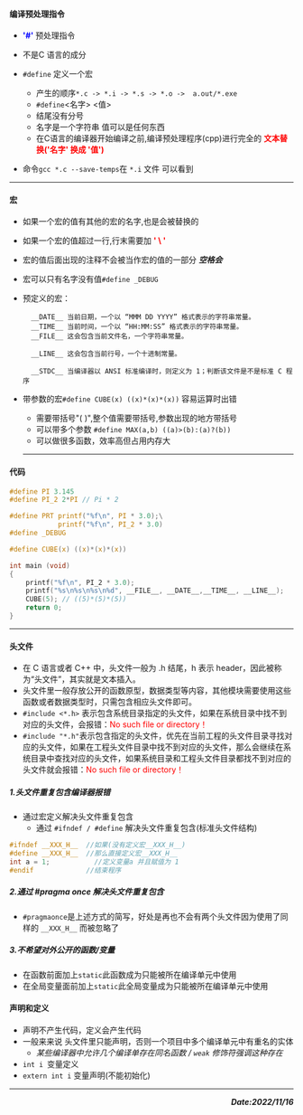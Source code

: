 #### 编译预处理指令
+ **<font color = blue>'#'**</font> 预处理指令
+ 不是C 语言的成分
+ `#define` 定义一个宏
    + 产生的顺序`*.c -> *.i -> *.s -> *.o ->  a.out/*.exe`
    + `#define`<名字> <值>
    + 结尾没有分号
    + 名字是一个字符串 值可以是任何东西
    + 在C语言的编译器开始编译之前,编译预处理程序(cpp)进行完全的 **<font color = red>文本替换('名字' 换成 '值')</font>** 

+ 命令`gcc *.c --save-temps`在 `*.i` 文件 可以看到
  
---

#### 宏
+ 如果一个宏的值有其他的宏的名字,也是会被替换的
+ 如果一个宏的值超过一行,行末需要加 **<font color = red>' \ '</font>**
+ 宏的值后面出现的注释不会被当作宏的值的一部分 ***空格会***
+ 宏可以只有名字没有值`#define _DEBUG`
+ 预定义的宏：

        __DATE__ 当前日期，一个以 “MMM DD YYYY” 格式表示的字符串常量。
        __TIME__ 当前时间，一个以 “HH:MM:SS” 格式表示的字符串常量。
        __FILE__ 这会包含当前文件名，一个字符串常量。

        __LINE__ 这会包含当前行号，一个十进制常量。

        __STDC__ 当编译器以 ANSI 标准编译时，则定义为 1；判断该文件是不是标准 C 程序

+ 带参数的宏`#define CUBE(x) ((x)*(x)*(x))` 容易运算时出错
    + 需要带括号"( )",整个值需要带括号,参数出现的地方带括号
    + 可以带多个参数 `#define MAX(a,b) ((a)>(b):(a)?(b))`
    + 可以做很多函数，效率高但占用内存大
  
  ---

#### 代码
```c
#define PI 3.145
#define PI_2 2*PI // Pi * 2

#define PRT printf("%f\n", PI * 3.0);\
            printf("%f\n", PI_2 * 3.0)
#define _DEBUG

#define CUBE(x) ((x)*(x)*(x))

int main (void)
{
    printf("%f\n", PI_2 * 3.0);
    printf("%s\n%s\n%s\n%d", __FILE__, __DATE__,__TIME__, __LINE__);
    CUBE(5); // ((5)*(5)*(5))
    return 0;
}
```
---

#### 头文件
+ 在 C 语言或者 C++ 中，头文件一般为 .h 结尾，h 表示 header，因此被称为“头文件”，其实就是文本插入。
+ 头文件里一般存放公开的函数原型，数据类型等内容，其他模块需要使用这些函数或者数据类型时，只需包含相应头文件即可。
+ `#include <*.h>` 表示包含系统目录指定的头文件，如果在系统目录中找不到对应的头文件，会报错：<font color = red>No such file or directory！</font>
+ `#include "*.h"`表示包含指定的头文件，优先在当前工程的头文件目录寻找对应的头文件，如果在工程头文件目录中找不到对应的头文件，那么会继续在系统目录中查找对应的头文件，如果系统目录和工程头文件目录都找不到对应的头文件就会报错：<font color = red>No such file or directory！</font>
##### 1.头文件重复包含编译器报错
+ 通过宏定义解决头文件重复包含
  +   通过 `#ifndef / #define` 解决头文件重复包含(标准头文件结构)

```c
#ifndef __XXX_H__  //如果(没有定义宏__XXX_H__)
#define __XXX_H__  //那么直接定义宏__XXX_H__
int a = 1;           //定义变量a 并且赋值为 1
#endif             //结束程序
```
##### 2.通过 #pragma once 解决头文件重复包含
+ `#pragmaonce`是上述方式的简写，好处是再也不会有两个头文件因为使用了同样的 `__XXX_H__` 而被忽略了
##### 3.不希望对外公开的函数/变量
+ 在函数前面加上`static`此函数成为只能被所在编译单元中使用
+ 在全局变量面前加上`static`此全局变量成为只能被所在编译单元中使用
#### 声明和定义
+ 声明不产生代码，定义会产生代码
+ 一般来来说 头文件里只能声明，否则一个项目中多个编译单元中有重名的实体
    +  *某些编译器中允许几个编译单存在同名函数 / `weak` 修饰符强调这种存在*
+ `int i `变量定义
+ `extern int i` 变量声明(不能初始化)
---
***<div align =right>Date:2022/11/16</div>***
